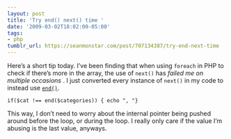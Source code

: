 ```yaml
---
layout: post
title: 'Try end() next() time '
date: '2009-03-02T18:02:00-05:00'
tags:
- php
tumblr_url: https://seanmonstar.com/post/707134387/try-end-next-time
---
```

Here’s a short tip today. I’ve been finding that when using `foreach` in PHP to check if there’s more in the array, the use of `next()` has _failed me on multiple occasions_ . I just converted every instance of `next()` in my code to instead use [`end()`](http://php.net/end).

    if($cat !== end($categories)) { echo ", "}

This way, I don’t need to worry about the internal pointer being pushed around before the loop, or during the loop. I really only care if the value I’m abusing is the last value, anyways.

